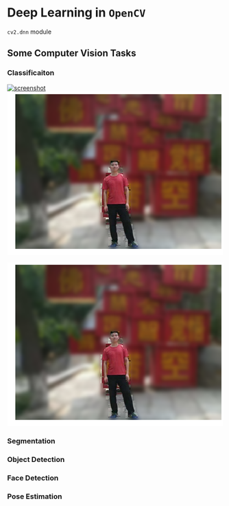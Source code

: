 # Deep Learning in `OpenCV`
`cv2.dnn` module

## Some Computer Vision Tasks
### Classificaiton
[![screenshot](blurred_context.png)]()
![alt text](tutorial_images/blurred_context.png)

![Alt text](tutorial_images/blurred_context.png?raw=true "Title")

### Segmentation

### Object Detection

### Face Detection

### Pose Estimation

